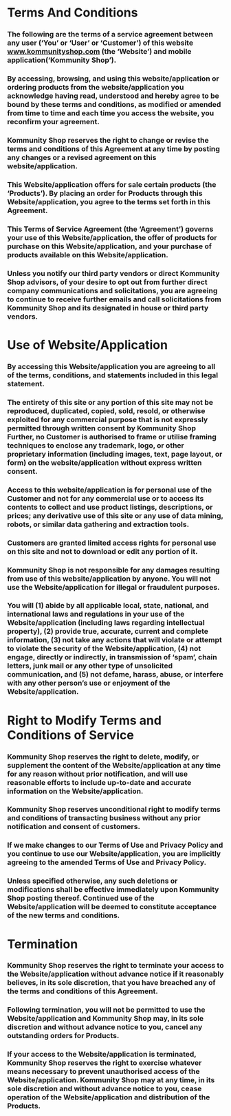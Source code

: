 
# Terms And Conditions

### The following are the terms of a service agreement between any user (‘You’ or ‘User’ or ‘Customer’) of this website www.kommunityshop.com (the ‘Website’) and mobile application(‘Kommunity Shop’). 
### By accessing, browsing, and using this website/application or ordering products from the website/application you acknowledge having read, understood and hereby agree to be bound by these terms and conditions, as modified or amended from time to time and each time you access the website, you reconfirm your agreement. 
### Kommunity Shop reserves the right to change or revise the terms and conditions of this Agreement at any time by posting any changes or a revised agreement on this website/application. 
### This Website/application offers for sale certain products (the ‘Products’). By placing an order for Products through this Website/application, you agree to the terms set forth in this Agreement. 
### This Terms of Service Agreement (the ‘Agreement’) governs your use of this Website/application, the offer of products for purchase on this Website/application, and your purchase of products available on this Website/application.
### Unless you notify our third party vendors or direct  Kommunity Shop advisors, of your desire to opt out from further direct company communications and solicitations, you are agreeing to continue to receive further emails and call solicitations from Kommunity Shop and its designated in house or third party vendors.

# Use of Website/Application

### By accessing this Website/application you are agreeing to all of the terms, conditions, and statements included in this legal statement. 
### The entirety of this site or any portion of this site may not be reproduced, duplicated, copied, sold, resold, or otherwise exploited for any commercial purpose that is not expressly permitted through written consent by Kommunity Shop Further, no Customer is authorised to frame or utilise framing techniques to enclose any trademark, logo, or other proprietary information (including images, text, page layout, or form) on the website/application without express written consent.
### Access to this website/application is for personal use of the Customer and not for any commercial use or to access its contents to collect and use product listings, descriptions, or prices; any derivative use of this site or any use of data mining, robots, or similar data gathering and extraction tools.

### Customers are granted limited access rights for personal use on this site and not to download or edit any portion of it.
### Kommunity Shop is not responsible for any damages resulting from use of this website/application by anyone. You will not use the Website/application for illegal or fraudulent purposes. 
### You will (1) abide by all applicable local, state, national, and international laws and regulations in your use of the Website/application (including laws regarding intellectual property), (2) provide true, accurate, current and complete information, (3) not take any actions that will violate or attempt to violate the security of the Website/application, (4) not engage, directly or indirectly, in transmission of ‘spam’, chain letters, junk mail or any other type of unsolicited communication, and (5) not defame, harass, abuse, or interfere with any other person’s use or enjoyment of the Website/application.

# Right to Modify Terms and Conditions of Service

### Kommunity Shop reserves the right to delete, modify, or supplement the content of the Website/application at any time for any reason without prior notification, and will use reasonable efforts to include up-to-date and accurate information on the Website/application.
### Kommunity Shop reserves unconditional right to modify terms and conditions of transacting business without any prior notification and consent of customers.
### If we make changes to our Terms of Use and Privacy Policy and you continue to use our Website/application, you are implicitly agreeing to the amended Terms of Use and Privacy Policy. 
### Unless specified otherwise, any such deletions or modifications shall be effective immediately upon Kommunity Shop posting thereof. Continued use of the Website/application will be deemed to constitute acceptance of the new terms and conditions.

# Termination

### Kommunity Shop reserves the right to terminate your access to the Website/application without advance notice if it reasonably believes, in its sole discretion, that you have breached any of the terms and conditions of this Agreement. 
### Following termination, you will not be permitted to use the Website/application and Kommunity Shop may, in its sole discretion and without advance notice to you, cancel any outstanding orders for Products. 
### If your access to the Website/application is terminated, Kommunity Shop reserves the right to exercise whatever means necessary to prevent unauthorised access of the Website/application. Kommunity Shop may at any time, in its sole discretion and without advance notice to you, cease operation of the Website/application and distribution of the Products.